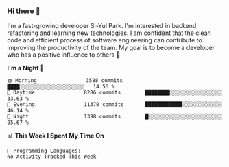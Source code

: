 ### Hi there 👋


I'm a fast-growing developer Si-Yul Park. I'm interested in backend, refactoring and learning new technologies. I am confident that the clean code and efficient process of software engineering can contribute to improving the productivity of the team. My goal is to become a developer who has a positive influence to others 🔭

<!--START_SECTION:waka-->
**I'm a Night 🦉** 

```text
🌞 Morning                3588 commits        ████░░░░░░░░░░░░░░░░░░░░░   14.56 % 
🌆 Daytime                8286 commits        ████████░░░░░░░░░░░░░░░░░   33.63 % 
🌃 Evening                11370 commits       ████████████░░░░░░░░░░░░░   46.14 % 
🌙 Night                  1398 commits        █░░░░░░░░░░░░░░░░░░░░░░░░   05.67 % 
```


📊 **This Week I Spent My Time On** 

```text
💬 Programming Languages: 
No Activity Tracked This Week
```


<!--END_SECTION:waka-->
